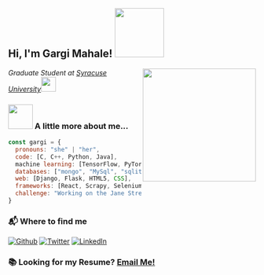 <h2> Hi, I'm Gargi Mahale! <img src="https://media.giphy.com/media/bcKmIWkUMCjVm/giphy.gif" width="100"></h2>

<img align='right' src="https://media.giphy.com/media/VgCDAzcKvsR6OM0uWg/giphy.gif" width="230">
<p><em>Graduate Student at <a href="https://www.syracuse.edu/">Syracuse University</a><img src="https://media.giphy.com/media/fYSnHlufseco8Fh93Z/giphy.gif" width="30"></em></p>

### <img src="https://media.giphy.com/media/WUlplcMpOCEmTGBtBW/giphy.gif" width="50"> A little more about me...  

```javascript
const gargi = {
  pronouns: "she" | "her",
  code: [C, C++, Python, Java],
  machine learning: [TensorFlow, PyTorch, Keras, Fastai, Transformers],
  databases: ["mongo", "MySql", "sqlite"],
  web: [Django, Flask, HTML5, CSS],
  frameworks: [React, Scrapy, Selenium, Hadoop, MapReduce, AWS(EC2, S3), Microsoft Bot Framework],
  challenge: "Working on the Jane Street Market Prediction competition on Kaggle"
}
```
### 📬 Where to find me
<p><a href="https://github.com/gargimahale" target="_blank"><img alt="Github" src="https://img.shields.io/badge/GitHub-%2312100E.svg?&style=for-the-badge&logo=Github&logoColor=white" /></a> <a href="https://twitter.com/gargi_mahale" target="_blank"><img alt="Twitter" src="https://img.shields.io/badge/twitter-%231DA1F2.svg?&style=for-the-badge&logo=twitter&logoColor=white" /></a> <a href="https://www.linkedin.com/in/gargimahale/" target="_blank"><img alt="LinkedIn" src="https://img.shields.io/badge/linkedin-%230077B5.svg?&style=for-the-badge&logo=linkedin&logoColor=white" /></a> 
</p>

### 📚 Looking for my Resume? <a href="mailto:gargi.mahale1@gmail.com"> Email Me!</a>

